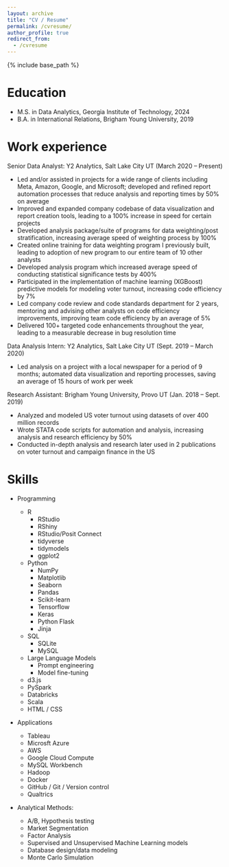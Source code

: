 ```yaml
---
layout: archive
title: "CV / Resume"
permalink: /cvresume/
author_profile: true
redirect_from:
  - /cvresume
---
```


{% include base_path %}

Education
======
* M.S. in Data Analytics, Georgia Institute of Technology, 2024
* B.A. in International Relations, Brigham Young University, 2019

Work experience
======
Senior Data Analyst: Y2 Analytics, Salt Lake City UT (March 2020 – Present)
* Led and/or assisted in projects for a wide range of clients including Meta, Amazon, Google, and Microsoft; developed and refined report automation processes that reduce analysis and reporting times by 50% on average
* Improved and expanded company codebase of data visualization and report creation tools, leading to a 100% increase in speed for certain projects
* Developed analysis package/suite of programs for data weighting/post stratification, increasing average speed of weighting process by 100%
* Created online training for data weighting program I previously built, leading to adoption of new program to our entire team of 10 other analysts
* Developed analysis program which increased average speed of conducting statistical significance tests by 400%
* Participated in the implementation of machine learning (XGBoost) predictive models for modeling voter turnout, increasing code efficiency by 7%
* Led company code review and code standards department for 2 years, mentoring and advising other analysts on code efficiency improvements, improving team code efficiency by an average of 5%
* Delivered 100+ targeted code enhancements throughout the year, leading to a measurable decrease in bug resolution time

Data Analysis Intern: Y2 Analytics, Salt Lake City UT	(Sept. 2019 – March 2020)
* Led analysis on a project with a local newspaper for a period of 9 months; automated data visualization and reporting processes, saving an average of 15 hours of work per week

Research Assistant: Brigham Young University, Provo UT (Jan. 2018 – Sept. 2019)
* Analyzed and modeled US voter turnout using datasets of over 400 million records
* Wrote STATA code scripts for automation and analysis, increasing analysis and research efficiency by 50%
* Conducted in-depth analysis and research later used in 2 publications on voter turnout and campaign finance in the US
  
Skills
======
* Programming
  * R
    * RStudio
    * RShiny
    * RStudio/Posit Connect
    * tidyverse
    * tidymodels
    * ggplot2
  * Python
    * NumPy
    * Matplotlib
    * Seaborn
    * Pandas
    * Scikit-learn
    * Tensorflow
    * Keras
    * Python Flask
    * Jinja
  * SQL
    * SQLite
    * MySQL
  * Large Language Models
    * Prompt engineering
    * Model fine-tuning
  * d3.js
  * PySpark
  * Databricks
  * Scala
  * HTML / CSS
* Applications
  * Tableau
  * Microsft Azure
  * AWS
  * Google Cloud Compute
  * MySQL Workbench
  * Hadoop
  * Docker
  * GitHub / Git / Version control
  * Qualtrics

* Analytical Methods:
  * A/B, Hypothesis testing
  * Market Segmentation
  * Factor Analysis
  * Supervised and Unsupervised Machine Learning models
  * Database design/data modeling
  * Monte Carlo Simulation
